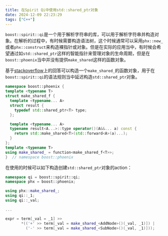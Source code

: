 ```yaml
---
title: 在Spirit Qi中使用std::shared_ptr对象
date: 2024-12-09 22:23:29
tags: ["C++"]
---
```


`boost::spirit::qi`是一个用于解析字符串的库，可以用于解析字符串并构造对象。在解析的过程中，有时候需要构造语法树，这个时候通常可以采用`phx::new_`或者`phx::construct`来构造裸指针或对象。但是在实际的应用当中，有时候会希望通过如`std::shared_ptr`这样的智能指针来管理对象的生命周期，但是在`boost::phoenix`当中并没有提供`make_shared`这样的函数对象。

基于[stackoverflow](https://stackoverflow.com/questions/30763212/making-a-vector-of-shared-pointers-from-spirit-qi)上的回答可以构造一个`make_shared_`的函数对象，用于在`boost::spirit::qi`的语法规则当中延迟构造`std::shared_ptr`对象。

```cpp
namespace boost::phoenix {
template <typename T>
struct make_shared_f {
  template <typename... A>
  struct result {
    typedef std::shared_ptr<T> type;
  };

  template <typename... A>
  typename result<A...>::type operator()(A&&... a) const {
    return std::make_shared<T>(std::forward<A>(a)...);
  }
};
template <typename T>
using make_shared_ = function<make_shared_f<T>>;
}  // namespace boost::phoenix
```

在使用的时候可以如下构造创建`std::shared_ptr`对象的action：

```cpp
namespace qi = boost::spirit::qi;
namespace phx = boost::phoenix;

using phx::make_shared_;
using qi::_1;
using qi::_val;

...

expr = term[_val = _1] >>
       *(('+' >> term[_val = make_shared_<AddNode>()(_val, _1)]) |
         ('-' >> term[_val = make_shared_<SubNode>()(_val, _1)]));
```